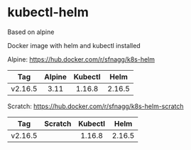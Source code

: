 # kubectl-helm

Based on alpine

Docker image with helm and kubectl installed

Alpine: https://hub.docker.com/r/sfnagg/k8s-helm

|Tag        | Alpine |   Kubectl    | Helm  |
|:---------:|:------:|:------------:|:-----:|
|v2.16.5  |3.11       |1.16.8         |2.16.5 |

Scratch: https://hub.docker.com/r/sfnagg/k8s-helm-scratch

|Tag        | Scratch |   Kubectl    | Helm  |
|:---------:|:------:|:------------:|:-----:|
|v2.16.5  |           |1.16.8         |2.16.5 |
